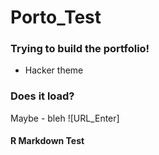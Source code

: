# Porto_Test

### Trying to build the portfolio!
- Hacker theme

### Does it load?
Maybe - bleh
![URL_Enter]

#### R Markdown Test 
<script src="https://emgithub.com/embed-v2.js?target=https%3A%2F%2Fgithub.com%2FFauwialKhan%2FTapestry_Bridge%2Fblob%2Fmain%2FR_Bridge_PgAdmin4_2001.R&style=github-dark-dimmed&type=code&showBorder=on&showLineNumbers=on&showFileMeta=on&showCopy=on"></script>
